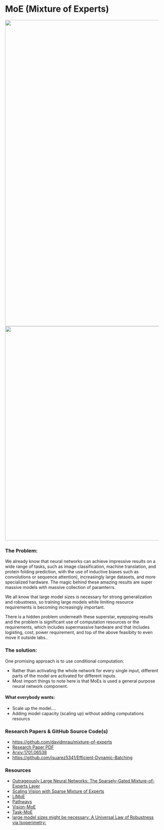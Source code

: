 # MoE (Mixture of Experts) # 

<div align="center">
  <img src="https://github.com/prodramp/DeepWorks/blob/main/MoE/images/Moe-processing.png" width="1000" />
</div> 
<div align="center">
  <img src="https://github.com/prodramp/DeepWorks/blob/main/MoE/images/moe-atchitecture.png" width="700" />
</div> 

### The Problem: ###

We already know that neural networks can  achieve impressive results on a wide range of tasks, such as image classification, machine translation, and protein folding prediction, with the use of inductive biases such as convolutions or sequence attention), increasingly large datasets, and more specialized hardware. The magic behind these amazing results are super massive models with massive collection of paramterrs. 

We all know that large model sizes is necessary for strong generalization and robustness, so training 
large models while limiting resource requirements is becoming increasingly important. 

There is a hidden problem underneath these superstar, eyepoping results and the problem is significant use of computation resources or the requirements, which includes supermassive hardware and that includes logisting, cost, power requirement, and top of the above feasibity to even move it outside labs..

### The solution:

One promising approach is to use conditional computation: 
- Rather than activating the whole network for every single input, different parts of the model are activated for different inputs. 
- Most import things to note here is that MoEs is used a general purpose neural network component.

#### What everybody wants:

- Scale up the model.... 
- Adding model capacity (scaling up) without adding computations resourcs

### Research Papers & GitHub Source Code(s) ###
- https://github.com/davidmrau/mixture-of-experts
- [Research Paper PDF](https://openreview.net/pdf?id=B1ckMDqlg) 
- [Arxiv:1701.06538](https://arxiv.org/abs/1701.06538)
- https://github.com/jsuarez5341/Efficient-Dynamic-Batching

### Resources ###
- [Outrageously Large Neural Networks: The Sparsely-Gated Mixture-of-Experts Layer](https://research.google/pubs/pub45929/)
- [Scaling Vision with Sparse Mixture of Experts](https://ai.googleblog.com/2022/01/scaling-vision-with-sparse-mixture-of.html)
- [LIMoE](https://ai.googleblog.com/2022/06/limoe-learning-multiple-modalities-with.html)
- [Pathways](https://blog.google/technology/ai/introducing-pathways-next-generation-ai-architecture)
- [Vision-MoE](https://ai.googleblog.com/2020/12/transformers-for-image-recognition-at.html)
- [Task-MoE](https://ai.googleblog.com/2022/01/learning-to-route-by-task-for-efficient.html)
- [large model sizes might be necessary: A Universal Law of Robustness via Isoperimetry: ](https://arxiv.org/pdf/2105.12806.pdf)

